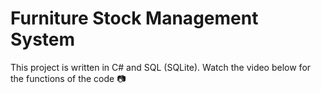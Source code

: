 
# Furniture Stock Management System

This project is written in C# and SQL (SQLite). Watch the video below for the functions of the code 📷

